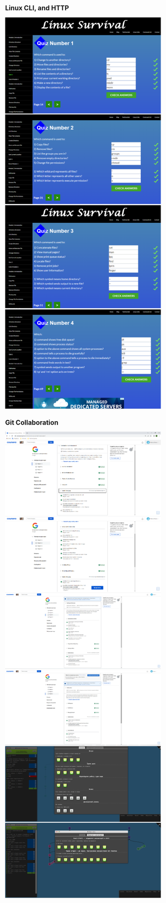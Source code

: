 ## Linux CLI, and HTTP
 <div>
      <img src="./task_linux_cli/Screenshot_3.png"/>
      <img src="./task_linux_cli/Screenshot_4.png"/>
      <img src="./task_linux_cli/Screenshot_5.png"/>
      <img src="./task_linux_cli/Screenshot_6.png"/>
  </div>
  
  
## Git Collaboration
<div>
      <img src="./task_git_collaboration/Introduction to Git and GitHub1week.png"/>
      <img src="./task_git_collaboration/Introduction to Git and GitHub2week.png"/>
      <img src="./task_git_collaboration/Introduction to Git and GitHub3week.png"/>
      <img src="./task_git_collaboration/Introduction to Git and GitHub4week.png"/>
      <img src="./task_git_collaboration/learngitbranching1.png"/>
      <img src="./task_git_collaboration/learngitbranching2.png"/>
  </div>
